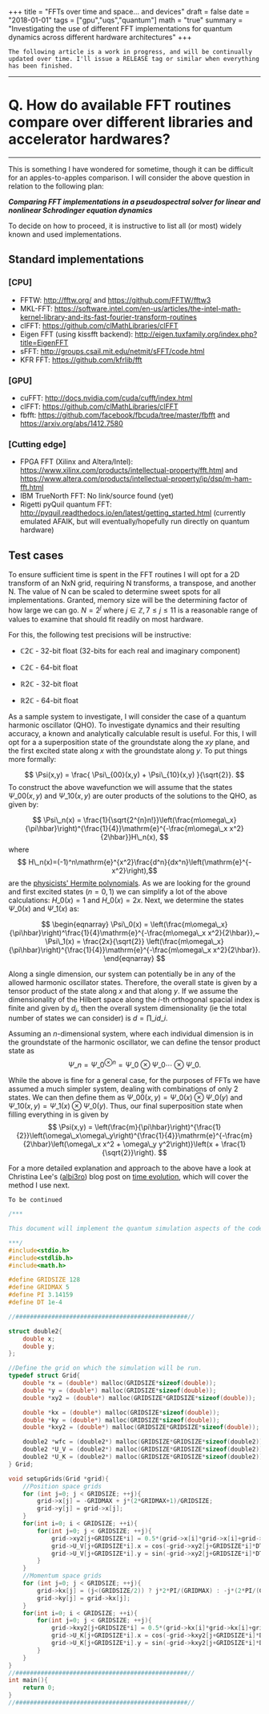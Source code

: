 +++
title = "FFTs over time and space... and devices"
draft = false
date = "2018-01-01"
tags = ["gpu","uqs","quantum"]
math = "true"
summary = "Investigating the use of different FFT implementations for quantum dynamics across different hardware architectures"
+++

` The following article is a work in progress, and will be continually updated over time. I'll issue a RELEASE tag or similar when everything has been finished. `


---
# Q. How do available FFT routines compare over different libraries and accelerator hardwares?
---
This is something I have wondered for sometime, though it can be difficult for an apples-to-apples comparison. I will consider the above question in relation to the following plan:

***Comparing FFT implementations in a pseudospectral solver for linear and nonlinear Schrodinger equation dynamics***

To decide on how to proceed, it is instructive to list all (or most) widely known and used implementations. 

## Standard implementations

### [CPU]

- FFTW: http://fftw.org/ and https://github.com/FFTW/fftw3
- MKL-FFT: https://software.intel.com/en-us/articles/the-intel-math-kernel-library-and-its-fast-fourier-transform-routines
- clFFT: https://github.com/clMathLibraries/clFFT
- Eigen FFT (using kissfft backend): http://eigen.tuxfamily.org/index.php?title=EigenFFT
- sFFT: http://groups.csail.mit.edu/netmit/sFFT/code.html
- KFR FFT: https://github.com/kfrlib/fft

### [GPU]

- cuFFT: http://docs.nvidia.com/cuda/cufft/index.html
- clFFT: https://github.com/clMathLibraries/clFFT
- fbfft: https://github.com/facebook/fbcuda/tree/master/fbfft and https://arxiv.org/abs/1412.7580

### [Cutting edge]

- FPGA FFT (Xilinx and Altera/Intel): https://www.xilinx.com/products/intellectual-property/fft.html and https://www.altera.com/products/intellectual-property/ip/dsp/m-ham-fft.html
- IBM TrueNorth FFT: No link/source found (yet)
- Rigetti pyQuil quantum FFT: http://pyquil.readthedocs.io/en/latest/getting_started.html (currently emulated AFAIK, but will eventually/hopefully run directly on quantum hardware)

## Test cases
To ensure sufficient time is spent in the FFT routines I will opt for a 2D transform of an NxN grid, requiring N transforms, a transpose, and another N. The value of N can be scaled to determine sweet spots for all implementations. Granted, memory size will be the determining factor of how large we can go. $N=2^j$ where $j \in \mathbb{Z}, 7 \leq j \leq 11$ is a reasonable range of values to examine that should fit readily on most hardware.

For this, the following test precisions will be instructive:

- $\mathbb{C}2\mathbb{C}$ - 32-bit float (32-bits for each real and imaginary component)


- $\mathbb{C}2\mathbb{C}$ - 64-bit float 
- $\mathbb{R}2\mathbb{C}$ - 32-bit float
- $\mathbb{R}2\mathbb{C}$ - 64-bit float


As a sample system to investigate, I will consider the case of a quantum harmonic oscillator (QHO). To investigate dynamics and their resulting accuracy, a known and analytically calculable result is useful. For this, I will opt for a a superposition state of the groundstate along the $xy$ plane, and the first excited state along $x$ with the groundstate along $y$. To put things more formally:

$$
\Psi(x,y) = \frac{ \Psi\_{00}(x,y) + \Psi\_{10}(x,y) }{\sqrt{2}}.
$$
To construct the above wavefunction we will assume that the states $\Psi\_{00}(x,y)$ and $\Psi\_{10}(x,y)$ are outer products of the solutions to the QHO, as given by:

$$
\Psi\_n(x) = \frac{1}{\sqrt{2^{n}n!}}\left(\frac{m\omega\_x}{\pi\hbar}\right)^{\frac{1}{4}}\mathrm{e}^{-\frac{m\omega\_x x^2}{2\hbar}}H\_n(x),
$$
where $$
H\_n(x)=(-1)^n\mathrm{e}^{x^2}\frac{d^n}{dx^n}\left(\mathrm{e}^{-x^2}\right),$$ 
are the [physicists' Hermite polynomials](https://en.wikipedia.org/wiki/Hermite_polynomials). As we are looking for the ground and first excited states ($n=0,1$) we can simplify a lot of the above calculations: $H\_0(x)=1$ and $H\_0(x)=2x$. Next, we determine the states $\Psi\_0(x)$ and $\Psi\_1(x)$ as:

$$ \begin{eqnarray}
\Psi\_0(x) = \left(\frac{m\omega\_x}{\pi\hbar}\right)^\frac{1}{4}\mathrm{e}^{-\frac{m\omega\_x x^2}{2\hbar}},~
\Psi\_1(x) = \frac{2x}{\sqrt{2}} \left(\frac{m\omega\_x}{\pi\hbar}\right)^{\frac{1}{4}}\mathrm{e}^{-\frac{m\omega\_x x^2}{2\hbar}}.
\end{eqnarray}
$$

Along a single dimension, our system can potentially be in any of the allowed harmonic oscillator states. Therefore, the overall state is given by a tensor product of the state along $x$ and that along $y$. If we assume the dimensionality of the Hilbert space along the $i$-th orthogonal spacial index is finite and given by $d_i$, then the overall system dimensionality (ie the total number of states we can consider) is $d = \displaystyle\prod\_{i} d\_i$.

Assuming an $n$-dimensional system, where each individual dimension is in the groundstate of the harmonic oscillator, we can define the tensor product state as
$$
\Psi\_n = \Psi\_0^{\otimes n} = \Psi\_0 \otimes \Psi\_0  \cdots \otimes \Psi\_0.
$$

While the above is fine for a general case, for the purposes of FFTs we have assumed a much simpler system, dealing with combinations of only 2 states. We can then define them as $\Psi\_{00}(x,y) = \Psi\_{0}(x)\otimes\Psi\_{0}(y)$ and $\Psi\_{10}(x,y) = \Psi\_{1}(x)\otimes\Psi\_{0}(y)$. Thus, our final superposition state when filling everything in is given by
$$
\Psi(x,y) = \left(\frac{m}{\pi\hbar}\right)^{\frac{1}{2}}\left(\omega\_x\omega\_y\right)^{\frac{1}{4}}\mathrm{e}^{-\frac{m}{2\hbar}\left(\omega\_x x^2 + \omega\_y y^2\right)}\left(x + \frac{1}{\sqrt{2}}\right).
$$


For a more detailed explanation and approach to the above have a look at Christina Lee's ([albi3ro](https://github.com/albi3ro)) blog post on [time evolution](http://albi3ro.github.io/M4//prerequisites%20required/Time-Evolution.html), which will cover the method I use next.

` To be continued `


```c++
/***

This document will implement the quantum simulation aspects of the code, in as simple a means as possible.

***/
#include<stdio.h>
#include<stdlib.h>
#include<math.h>

#define GRIDSIZE 128
#define GRIDMAX 5
#define PI 3.14159
#define DT 1e-4

//################################################//

struct double2{
    double x;
    double y;
};

//Define the grid on which the simulation will be run.
typedef struct Grid{
    double *x = (double*) malloc(GRIDSIZE*sizeof(double));
    double *y = (double*) malloc(GRIDSIZE*sizeof(double));
    double *xy2 = (double*) malloc(GRIDSIZE*GRIDSIZE*sizeof(double));

    double *kx = (double*) malloc(GRIDSIZE*sizeof(double));
    double *ky = (double*) malloc(GRIDSIZE*sizeof(double));
    double *kxy2 = (double*) malloc(GRIDSIZE*GRIDSIZE*sizeof(double));

    double2 *wfc = (double2*) malloc(GRIDSIZE*GRIDSIZE*sizeof(double2));
    double2 *U_V = (double2*) malloc(GRIDSIZE*GRIDSIZE*sizeof(double2));
    double2 *U_K = (double2*) malloc(GRIDSIZE*GRIDSIZE*sizeof(double2));
} Grid;

void setupGrids(Grid *grid){
    //Position space grids
    for (int j=0; j < GRIDSIZE; ++j){
        grid->x[j] = -GRIDMAX + j*(2*GRIDMAX+1)/GRIDSIZE;
        grid->y[j] = grid->x[j];
    }
    for(int i=0; i < GRIDSIZE; ++i){
        for(int j=0; j < GRIDSIZE; ++j){
            grid->xy2[j+GRIDSIZE*i] = 0.5*(grid->x[i]*grid->x[i]+grid->y[j]*grid->y[j]);
            grid->U_V[j+GRIDSIZE*i].x = cos(-grid->xy2[j+GRIDSIZE*i]*DT);
            grid->U_V[j+GRIDSIZE*i].y = sin(-grid->xy2[j+GRIDSIZE*i]*DT);
        }
    }
    //Momentum space grids
    for (int j=0; j < GRIDSIZE; ++j){
        grid->kx[j] = (j<(GRIDSIZE/2)) ? j*2*PI/(GRIDMAX) : -j*(2*PI/(GRIDMAX));
        grid->ky[j] = grid->kx[j];
    }
    for(int i=0; i < GRIDSIZE; ++i){
        for(int j=0; j < GRIDSIZE; ++j){
            grid->kxy2[j+GRIDSIZE*i] = 0.5*(grid->kx[i]*grid->kx[i]+grid->ky[j]*grid->ky[j]);
            grid->U_K[j+GRIDSIZE*i].x = cos(-grid->kxy2[j+GRIDSIZE*i]*DT);
            grid->U_K[j+GRIDSIZE*i].y = sin(-grid->kxy2[j+GRIDSIZE*i]*DT);
        }
    }
}
//################################################//
int main(){
    return 0;
}
//################################################//

```